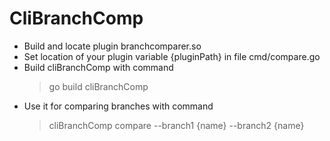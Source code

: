 # CliBranchComp

* Build and locate plugin branchcomparer.so
* Set location of your plugin variable {pluginPath} in file cmd/compare.go
* Build cliBranchComp with command
  >go build cliBranchComp
* Use it for comparing branches with command
  >cliBranchComp compare --branch1 {name} --branch2 {name}

